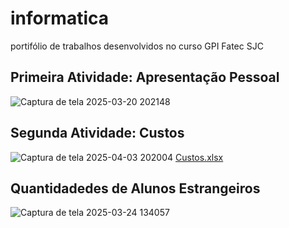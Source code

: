 # informatica
portifólio de trabalhos desenvolvidos no curso GPI Fatec SJC 
## Primeira Atividade: Apresentação Pessoal
![Captura de tela 2025-03-20 202148](https://github.com/user-attachments/assets/50498c79-f7fb-4ba5-9ac1-4722ddb09114)
## Segunda Atividade: Custos
![Captura de tela 2025-04-03 202004](https://github.com/user-attachments/assets/012c3d95-ea41-4460-9c43-173e7f60d698)
[Custos.xlsx](https://github.com/user-attachments/files/19595914/Custos.xlsx)
## Quantidadedes de Alunos Estrangeiros
![Captura de tela 2025-03-24 134057](https://github.com/user-attachments/assets/40c120b6-4251-43ca-a8b4-74ea877d11c2)
